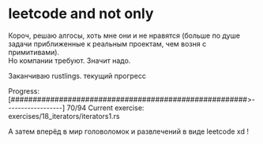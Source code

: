 # leetcode and not only

Короч, решаю алгосы, хоть мне они и не нравятся 
(больше по душе задачи приближенные к реальным проектам, чем возня с примитивами).  
Но компании требуют. Значит надо.

Заканчиваю rustlings. текущий прогресс 

Progress: [######################################################>------------------]  70/94
Current exercise: exercises/18_iterators/iterators1.rs

А затем вперёд в мир головоломок и развлечений в виде leetcode xd !